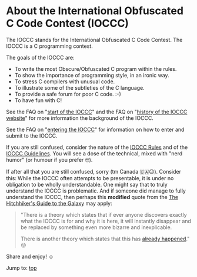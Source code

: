 # About the International Obfuscated C Code Contest (IOCCC)

The IOCCC stands for the International Obfuscated C Code Contest.
The IOCCC is a C programming contest.

The goals of the IOCCC are:

* To write the most Obscure/Obfuscated C program within the rules.
* To show the importance of programming style, in an ironic way.
* To stress C compilers with unusual code.
* To illustrate some of the subtleties of the C language.
* To provide a safe forum for poor C code. :-)
* To have fun with C!

See the
FAQ on "[start of the IOCCC](faq.html#ioccc_start)"
and the
FAQ on "[history of the IOCCC website](faq.html#website_history)"
for more information the background of the IOCCC.

See the
FAQ on "[entering the IOCCC](quick-start.html#enter)"
for information on how to enter and submit to the IOCCC.

If you are still confused, consider the nature of
the [IOCCC Rules](next/rules.html) and of the [IOCCC
Guidelines](next/guidelines.html).  You will see a dose of the technical,
mixed with "nerd humor" (or humour if you prefer 🤓).

If after all that you are still confused, sorry (tm Canada 🇨🇦😉).
Consider this: While the IOCCC often attempts to be presentable,
it is under no obligation to be wholly understandable.  One might
say that to truly understand the IOCCC is problematic. And if
someone did manage to fully understand the IOCCC, then perhaps
this **modified** quote from the [The Hitchhiker's Guide to the
Galaxy](https://en.wikipedia.org/wiki/The_Hitchhiker's_Guide_to_the_Galaxy)
may apply:

> "There is a theory which states that if ever anyone discovers
exactly what the IOCCC is for and why it is here, it will
instantly disappear and be replaced by something even more bizarre
and inexplicable.
>
> There is another theory which states that this has
[already happened](faq.html#great_fork_merge)." 😜

Share and enjoy! ☺️

Jump to: [top](#)
